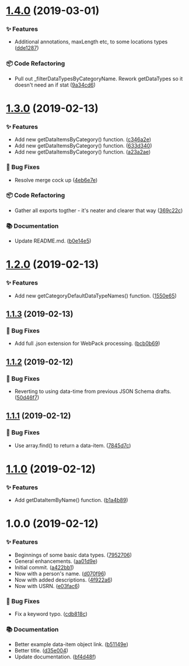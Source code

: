 # [1.4.0](https://github.com/wmfs/tymly-data-types/compare/v1.3.0...v1.4.0) (2019-03-01)


### ✨ Features

* Additional annotations, maxLength etc, to some locations types ([dde1287](https://github.com/wmfs/tymly-data-types/commit/dde1287))


### 📦 Code Refactoring

* Pull out _filterDataTypesByCategoryName. Rework getDataTypes so it doesn't need an if stat ([9a34cd6](https://github.com/wmfs/tymly-data-types/commit/9a34cd6))

# [1.3.0](https://github.com/wmfs/tymly-data-types/compare/v1.2.0...v1.3.0) (2019-02-13)


### ✨ Features

* Add new getDataItemsByCategory() function. ([c346a2e](https://github.com/wmfs/tymly-data-types/commit/c346a2e))
* Add new getDataItemsByCategory() function. ([633d340](https://github.com/wmfs/tymly-data-types/commit/633d340))
* Add new getDataItemsByCategory() function. ([a23a2ae](https://github.com/wmfs/tymly-data-types/commit/a23a2ae))


### 🐛 Bug Fixes

* Resolve merge cock up ([4eb6e7e](https://github.com/wmfs/tymly-data-types/commit/4eb6e7e))


### 📦 Code Refactoring

* Gather all exports togther - it's neater and clearer that way ([369c22c](https://github.com/wmfs/tymly-data-types/commit/369c22c))


### 📚 Documentation

* Update README.md. ([b0e14e5](https://github.com/wmfs/tymly-data-types/commit/b0e14e5))

# [1.2.0](https://github.com/wmfs/tymly-data-types/compare/v1.1.3...v1.2.0) (2019-02-13)


### ✨ Features

* Add new getCategoryDefaultDataTypeNames() function. ([1550e65](https://github.com/wmfs/tymly-data-types/commit/1550e65))

## [1.1.3](https://github.com/wmfs/tymly-data-types/compare/v1.1.2...v1.1.3) (2019-02-13)


### 🐛 Bug Fixes

* Add full .json extension for WebPack processing. ([bcb0b69](https://github.com/wmfs/tymly-data-types/commit/bcb0b69))

## [1.1.2](https://github.com/wmfs/tymly-data-types/compare/v1.1.1...v1.1.2) (2019-02-12)


### 🐛 Bug Fixes

* Reverting to using data-time from previous JSON Schema drafts. ([50d46f7](https://github.com/wmfs/tymly-data-types/commit/50d46f7))

## [1.1.1](https://github.com/wmfs/tymly-data-types/compare/v1.1.0...v1.1.1) (2019-02-12)


### 🐛 Bug Fixes

* Use array.find() to return a data-item. ([7845d7c](https://github.com/wmfs/tymly-data-types/commit/7845d7c))

# [1.1.0](https://github.com/wmfs/tymly-data-types/compare/v1.0.0...v1.1.0) (2019-02-12)


### ✨ Features

* Add getDataItemByName() function. ([b1a4b89](https://github.com/wmfs/tymly-data-types/commit/b1a4b89))

# 1.0.0 (2019-02-12)


### ✨ Features

* Beginnings of some basic data types. ([7952706](https://github.com/wmfs/tymly-data-types/commit/7952706))
* General enhancements. ([aa01d9e](https://github.com/wmfs/tymly-data-types/commit/aa01d9e))
* Initial commit. ([a422bb1](https://github.com/wmfs/tymly-data-types/commit/a422bb1))
* Now with a person's name. ([d070f96](https://github.com/wmfs/tymly-data-types/commit/d070f96))
* Now with added descriptions. ([4f922a6](https://github.com/wmfs/tymly-data-types/commit/4f922a6))
* Now with USRN. ([e03fac6](https://github.com/wmfs/tymly-data-types/commit/e03fac6))


### 🐛 Bug Fixes

* Fix a keyword typo. ([cdb818c](https://github.com/wmfs/tymly-data-types/commit/cdb818c))


### 📚 Documentation

* Better example data-item object link. ([b51149e](https://github.com/wmfs/tymly-data-types/commit/b51149e))
* Better title. ([d35e004](https://github.com/wmfs/tymly-data-types/commit/d35e004))
* Update documentation. ([bf4d48f](https://github.com/wmfs/tymly-data-types/commit/bf4d48f))
